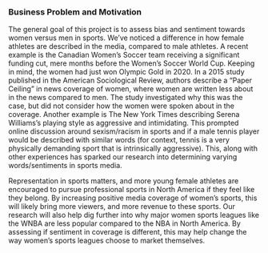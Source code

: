 ### Business Problem and Motivation

The general goal of this project is to assess bias and sentiment towards women versus men in sports. We’ve noticed a difference in how female athletes are described in the media, compared to male athletes. A recent example is the Canadian Women’s Soccer team receiving a significant funding cut, mere months before the Women’s Soccer World Cup. Keeping in mind, the women had just won Olympic Gold in 2020. In a 2015 study published in the American Sociological Review, authors describe a “Paper Ceiling” in news coverage of women, where women are written less about in the news compared to men. The study investigated why this was the case, but did not consider how the women were spoken about in the coverage. Another example is The New York Times describing Serena Williams’s playing style as aggressive and intimidating. This prompted online discussion around sexism/racism in sports and if a male tennis player would be described with similar words (for context, tennis is a very physically demanding sport that is intrinsically aggressive). This, along with other experiences has sparked our research into determining varying words/sentiments in sports media.


Representation in sports matters, and more young female athletes are encouraged to pursue professional sports in North America if they feel like they belong. By increasing positive media coverage of women’s sports, this will likely bring more viewers, and more revenue to these sports. Our research will also help dig further into why major women sports leagues like the WNBA are less popular compared to the NBA in North America. By assessing if sentiment in coverage is different, this may help change the way women’s sports leagues choose to market themselves.


